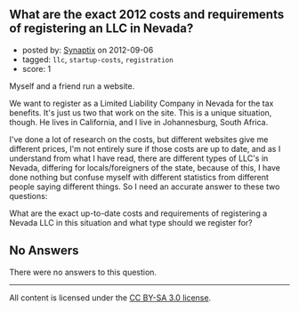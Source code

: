 ## What are the exact 2012 costs and requirements of registering an LLC in Nevada?

- posted by: [Synaptix](https://stackexchange.com/users/-1/21583-synaptix) on 2012-09-06
- tagged: `llc`, `startup-costs`, `registration`
- score: 1

Myself and a friend run a website.

We want to register as a Limited Liability Company in Nevada for the tax benefits. It's just us two that work on the site. This is a unique situation, though. He lives in California, and I live in Johannesburg, South Africa.

I've done a lot of research on the costs, but different websites give me different prices, I'm not entirely sure if those costs are up to date, and as I understand from what I have read, there are different types of LLC's in Nevada, differing for locals/foreigners of the state, because of this, I have done nothing but confuse myself with different statistics from different people saying different things. So I need an accurate answer to these two questions:

What are the exact up-to-date costs and requirements of registering a Nevada LLC in this situation and what type should we register for?

## No Answers

There were no answers to this question.


---

All content is licensed under the [CC BY-SA 3.0 license](https://creativecommons.org/licenses/by-sa/3.0/).
